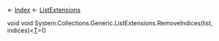 ← [Index](Api-Index) ← [ListExtensions](System.Collections.Generic.ListExtensions)

void void System.Collections.Generic.ListExtensions.RemoveIndices<T>(list, indices)<[T]()>()